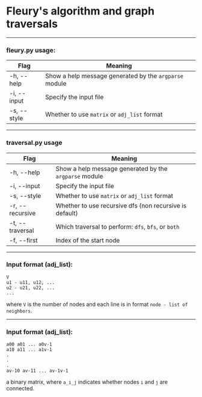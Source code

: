 # Fleury's algorithm and graph traversals
__________________________________________
### fleury.py usage:

| Flag      | Meaning |
| ----------- | ----------- |
| -h, --help      | Show a help message generated by the `argparse` module       |
| -i, --input   | Specify the input file        |
| -s, --style | Whether to use `matrix` or `adj_list` format |
__________________________________________
### traversal.py usage

| Flag      | Meaning |
| ----------- | ----------- |
| -h, --help      | Show a help message generated by the `argparse` module       |
| -i, --input   | Specify the input file        |
| -s, --style | Whether to use `matrix` or `adj_list` format |
| -r, --recursive | Whether to use recursive dfs (non recursive is default) |
| -t, --traversal | Which traversal to perform: `dfs`, `bfs`, or `both` |
| -f, --first | Index of the start node |
__________________________________________

### Input format (adj_list):
```
V
u1 - u11, u12, ...
u2 - u21, u22, ...
...
```
where `V` is the number of nodes and each line is in format
`node - list of neighbors`.
__________________________________________
### Input format (adj_list):
```
a00 a01 ... a0v-1
a10 a11 ... a1v-1
.
.
.
av-10 av-11 ... av-1v-1
```


a binary matrix, where `a_i_j` indicates whether nodes `i` and `j` are connected.






